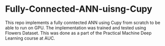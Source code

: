 # Fully-Connected-ANN-uisng-Cupy
This repo implements a fully conntected ANN using Cupy from scratch to be able to run on GPU. The implementation was trained and tested using Flowers Dataset. This was done as a part of the Practical Machine Deep Learning course at AUC.
